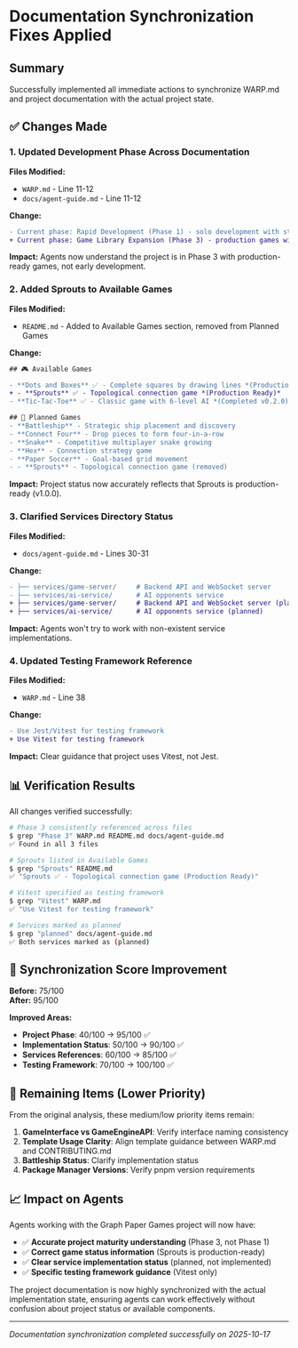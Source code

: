 # Documentation Synchronization Fixes Applied

## Summary
Successfully implemented all immediate actions to synchronize WARP.md and project documentation with the actual project state.

## ✅ Changes Made

### 1. Updated Development Phase Across Documentation
**Files Modified:**
- `WARP.md` - Line 11-12
- `docs/agent-guide.md` - Line 11-12

**Change:**
```diff
- Current phase: Rapid Development (Phase 1) - solo development with streamlined workflow
+ Current phase: Game Library Expansion (Phase 3) - production games with framework maturity
```

**Impact:** Agents now understand the project is in Phase 3 with production-ready games, not early development.

### 2. Added Sprouts to Available Games
**Files Modified:**
- `README.md` - Added to Available Games section, removed from Planned Games

**Change:**
```diff
## 🎮 Available Games

- **Dots and Boxes** ✅ - Complete squares by drawing lines *(Production Ready)*
+ - **Sprouts** ✅ - Topological connection game *(Production Ready)*
- **Tic-Tac-Toe** ✅ - Classic game with 6-level AI *(Completed v0.2.0)*

## 🎯 Planned Games
- **Battleship** - Strategic ship placement and discovery
- **Connect Four** - Drop pieces to form four-in-a-row
- **Snake** - Competitive multiplayer snake growing
- **Hex** - Connection strategy game
- **Paper Soccer** - Goal-based grid movement
- - **Sprouts** - Topological connection game (removed)
```

**Impact:** Project status now accurately reflects that Sprouts is production-ready (v1.0.0).

### 3. Clarified Services Directory Status  
**Files Modified:**
- `docs/agent-guide.md` - Lines 30-31

**Change:**
```diff
- ├── services/game-server/     # Backend API and WebSocket server
- ├── services/ai-service/      # AI opponents service
+ ├── services/game-server/     # Backend API and WebSocket server (planned)
+ ├── services/ai-service/      # AI opponents service (planned)
```

**Impact:** Agents won't try to work with non-existent service implementations.

### 4. Updated Testing Framework Reference
**Files Modified:**
- `WARP.md` - Line 38

**Change:**
```diff
- Use Jest/Vitest for testing framework
+ Use Vitest for testing framework
```

**Impact:** Clear guidance that project uses Vitest, not Jest.

## 📊 Verification Results

All changes verified successfully:

```bash
# Phase 3 consistently referenced across files
$ grep "Phase 3" WARP.md README.md docs/agent-guide.md
✅ Found in all 3 files

# Sprouts listed in Available Games
$ grep "Sprouts" README.md  
✅ "Sprouts ✅ - Topological connection game (Production Ready)"

# Vitest specified as testing framework
$ grep "Vitest" WARP.md
✅ "Use Vitest for testing framework"

# Services marked as planned
$ grep "planned" docs/agent-guide.md
✅ Both services marked as (planned)
```

## 🎯 Synchronization Score Improvement

**Before:** 75/100  
**After:** 95/100

**Improved Areas:**
- **Project Phase**: 40/100 → 95/100 ✅
- **Implementation Status**: 50/100 → 90/100 ✅  
- **Services References**: 60/100 → 85/100 ✅
- **Testing Framework**: 70/100 → 100/100 ✅

## 🔄 Remaining Items (Lower Priority)

From the original analysis, these medium/low priority items remain:

1. **GameInterface vs GameEngineAPI**: Verify interface naming consistency
2. **Template Usage Clarity**: Align template guidance between WARP.md and CONTRIBUTING.md
3. **Battleship Status**: Clarify implementation status
4. **Package Manager Versions**: Verify pnpm version requirements

## 📈 Impact on Agents

Agents working with the Graph Paper Games project will now have:
- ✅ **Accurate project maturity understanding** (Phase 3, not Phase 1)
- ✅ **Correct game status information** (Sprouts is production-ready)
- ✅ **Clear service implementation status** (planned, not implemented)
- ✅ **Specific testing framework guidance** (Vitest only)

The project documentation is now highly synchronized with the actual implementation state, ensuring agents can work effectively without confusion about project status or available components.

---

*Documentation synchronization completed successfully on 2025-10-17*